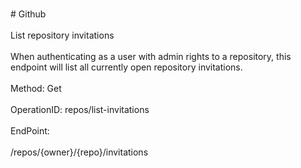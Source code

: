 <br>#     Github</br>
<br>List repository invitations</br>
<br>When authenticating as a user with admin rights to a repository, this endpoint will list all currently open repository invitations.</br>
<br>Method: Get</br>
<br>OperationID: repos/list-invitations</br>
<br>EndPoint:</br>
<br>/repos/{owner}/{repo}/invitations</br>
